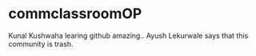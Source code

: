 # commclassroomOP

Kunal Kushwaha learing github amazing..
Ayush Lekurwale says that this community is trash.

